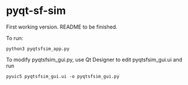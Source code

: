 # pyqt-sf-sim
First working version. README to be finished.

To run:

    python3 pyqtsfsim_app.py

To modify pyqtsfsim_gui.py, use Qt Designer to edit pyqtsfsim_gui.ui and run

    pyuic5 pyqtsfsim_gui.ui -o pyqtsfsim_gui.py


